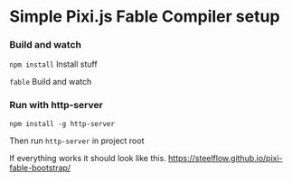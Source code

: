 # Simple Pixi.js Fable Compiler setup

### Build and watch
`npm install` Install stuff

`fable` Build and watch

### Run with http-server
`npm install -g http-server`

Then run `http-server` in project root

If everything works it should look like this. https://steelflow.github.io/pixi-fable-bootstrap/
